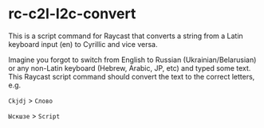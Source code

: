 # rc-c2l-l2c-convert

This is a script command for Raycast that converts a string from a Latin keyboard input (en) to Cyrillic and vice versa. 

Imagine you forgot to switch from English to Russian (Ukrainian/Belarusian) or any non-Latin keyboard (Hebrew, Arabic, JP, etc) and typed some text. This Raycast script command should convert the text to the correct letters, e.g.

`Ckjdj` > `Слово`

`Ыскшзе` > `Script`
